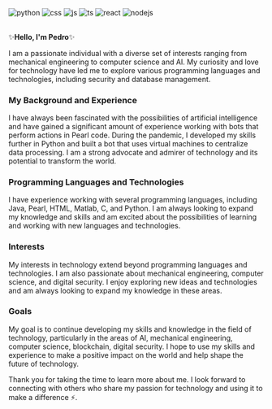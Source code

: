 <div><br>
  <img align="center" alt="python" src="[img.shields.io/badge/Python-3776AB?style=for-the-badge&amp;logo=python&amp&logoColor=white](https://img.shields.io/badge/Python-3776AB?style=for-the-badge&logo=python&logoColor=white)" />
  <img align="center" alt="css" src="https://img.shields.io/badge/CSS3-1572B6?style=for-the-badge&logo=css3&logoColor=white" />
  <img align="center" alt="js" src="https://img.shields.io/badge/JavaScript-F7DF1E?style=for-the-badge&logo=javascript&logoColor=black" />
  <img align="center" alt="ts" src="https://img.shields.io/badge/TypeScript-007ACC?style=for-the-badge&logo=typescript&logoColor=white" />
  <img align="center" alt="react" src="https://img.shields.io/badge/React-20232A?style=for-the-badge&logo=react&logoColor=61DAFB" />
  <img align="center" alt="nodejs" src="https://img.shields.io/badge/Node.js-43853D?style=for-the-badge&logo=node.js&logoColor=white" />
</div><br/>



✨<b>Hello, I'm Pedro</b>✨

I am a passionate individual with a diverse set of interests ranging from mechanical engineering to computer science and AI. My curiosity and love for technology have led me to explore various programming languages and technologies, including security and database management.

### My Background and Experience

I have always been fascinated with the possibilities of artificial intelligence and have gained a significant amount of experience working with bots that perform actions in Pearl code. During the pandemic, I developed my skills further in Python and built a bot that uses virtual machines to centralize data processing. I am a strong advocate and admirer of technology and its potential to transform the world.

### Programming Languages and Technologies

I have experience working with several programming languages, including Java, Pearl, HTML, Matlab, C, and Python. I am always looking to expand my knowledge and skills and am excited about the possibilities of learning and working with new languages and technologies.

### Interests

My interests in technology extend beyond programming languages and technologies. I am also passionate about mechanical engineering, computer science, and digital security. I enjoy exploring new ideas and technologies and am always looking to expand my knowledge in these areas.

### Goals

My goal is to continue developing my skills and knowledge in the field of technology, particularly in the areas of AI, mechanical engineering, computer science, blockchain, digital security. I hope to use my skills and experience to make a positive impact on the world and help shape the future of technology.

Thank you for taking the time to learn more about me. I look forward to connecting with others who share my passion for technology and using it to make a difference ⚡.
